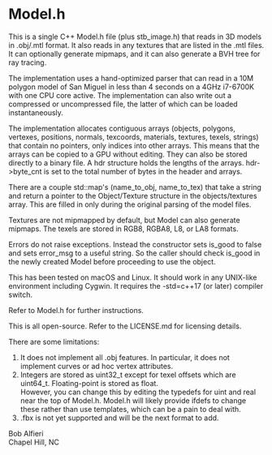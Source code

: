 # Model.h

This is a single C++ Model.h file (plus stb_image.h) that reads in 3D models in .obj/.mtl format. It also reads in any textures that are listed in the .mtl files.  It can optionally generate mipmaps, and it can also generate a BVH tree for ray tracing.

The implementation uses a hand-optimized parser that can read in a 10M polygon model of San Miguel in less than 4 seconds on a 4GHz i7-6700K with one CPU core active.  The implementation can also write out a compressed or uncompressed file, the latter of which can be loaded
instantaneously.

The implementation allocates contiguous arrays (objects, polygons, vertexes, positions, normals, texcoords, materials, textures, texels, strings) that contain no pointers, only indices into other arrays.  This means that the arrays can be copied to a GPU without editing.  They can also be stored directly to a binary file.  A hdr structure holds the lengths of the arrays.  hdr->byte_cnt is set to the total number of bytes in the header and arrays.

There are a couple std::map's (name_to_obj, name_to_tex) that take a string and return a pointer to the Object/Texture structure in the objects/textures array.  This are filled in only during the original parsing of the model files.

Textures are not mipmapped by default, but Model can also generate mipmaps.  The texels are stored in RGB8, RGBA8, L8, or LA8 formats.

Errors do not raise exceptions.  Instead the constructor sets is_good to false and sets error_msg to a useful string.  So the caller should check is_good in the newly created Model before proceeding to use the object.

This has been tested on macOS and Linux.  It should work in any UNIX-like environment including Cygwin. It requires the -std=c++17 
(or later) compiler switch.

Refer to Model.h for further instructions.

This is all open-source.  Refer to the LICENSE.md for licensing details.

There are some limitations:

1) It does not implement all .obj features.  In particular, it does not implement curves or ad hoc vertex attributes.
2) Integers are stored as uint32_t except for texel offsets which are uint64_t.  Floating-point is stored as float.  
However, you can change this by editing the typedefs for uint and real near the top of Model.h.  Model.h will likely
provide ifdefs to change these rather than use templates, which can be a pain to deal with. 
4) .fbx is not yet supported and will be the next format to add.

Bob Alfieri<br>
Chapel Hill, NC
